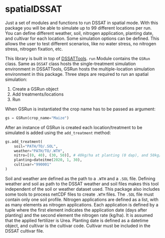 # spatialDSSAT
Just a set of modules and functions to run DSSAT in spatial mode. With this package you will be able to simulate up to 99 different locations per run. You can define different weather, soil, nitrogen application, planting date, and cultivar for each location. Some simulation options can be defined. This allows the user to test different scenarios, like no water stress, no nitrogen stress, nitrogen fixation, etc.

This library is built in top of [DSSATTools](https://github.com/daquinterop/Py_DSSATTools). `run` Module contains the `GSRun` class. Same as `DSSAT` class hosts the single-treatment simulation environment in DSSATTools, GSRun hosts the multiple-location simulation environment in this package. Three steps are required to run an spatial simulation:

1. Create a GSRun object
2. Add treatments/locations
3. Run 

When GSRun is instantiated the crop name has to be passed as argument:

```python
gs = GSRun(crop_name="Maize")
```
After an instance of GSRun is created each location/treatment to be simulated is added using the `add_treatment` method:
```python
gs.add_treatment(
    soil="PATH/TO/.SOL",
    weather="PATH/TO/.WTH",
    nitro=[(0, 40), (30, 50)], # 40kg/ha at planting (0 dap), and 50kg/ha 30 dap
    planting=dateitme(2020, 1, 30),
    cultivar="990001"
)
```
Soil and weather are defined as the path to a `.WTH` and a `.SOL` file. Defining weather and soil as path to the DSSAT weather and soil files makes this tool independent of the soil or weather dataset used. This package also includes some tools to process netCDF files to create `.WTH` files. The `.SOL` file must contain only one soil profile. Nitrogen applications are defined as a list, with as many elements as nitrogen applications. Each application is defined by a tuple where the first element indicates the application date (days after planting) and the second element the nitrogen rate (kg/ha). It is assumed that the applied fertilizer is Urea. Planting date is defined as a datetime object, and cultivar is the cultivar code. Cultivar must be included in the DSSAT cultivar file.
